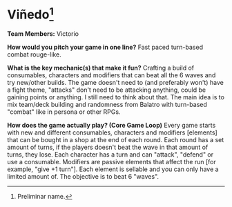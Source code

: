 # Viñedo[^1]

**Team Members:** Victorio

**How would you pitch your game in one line?**
Fast paced turn-based combat rouge-like.

**What is the key mechanic(s) that make it fun?**
Crafting a build of consumables, characters and modifiers that can beat all the 6 waves and try new/other builds.
The game doesn't need to (and preferably won't) have a fight theme, "attacks" don't need to be attacking anything, could be gaining points or anything. I still need to think about that.
The main idea is to mix team/deck building and randomness from Balatro with turn-based "combat" like in persona or other RPGs.

**How does the game actually play? (Core Game Loop)**
Every game starts with new and different consumables, characters and modifiers [elements] that can be bought in a shop at the end of each round.
Each round has a set amount of turns, if the players doesn't beat the wave in that amount of turns, they lose.
Each character has a turn and can  "attack", "defend" or use a consumable. Modifiers are passive elements that affect the run [for example, "give +1 turn"]. Each element is sellable and you can only have a limited amount of.
The objective is to beat 6 "waves".

[^1]: Preliminar name.

<!--
---
*Remember: Focus on gameplay mechanics and player experience. Save the details about story, art style, sound design, UI flowcharts, marketing plans, or achievements for later.*
-->
